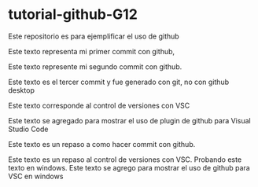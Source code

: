 # tutorial-github-G12
Este repositorio es para ejemplificar el uso de github

Este texto representa mi primer commit con github,

Este texto represente mi segundo commit con github.

Este texto es el tercer commit y fue generado con git, no con github desktop


Este texto corresponde al control de versiones con VSC

Este texto se agregado para mostrar el uso de plugin de github para Visual Studio Code

Este texto es un repaso a como hacer commit con github.

Este texto es un repaso al control de versiones con VSC.
Probando este texto en windows.
Este texto se agrego para mostrar el uso de github para VSC en windows
